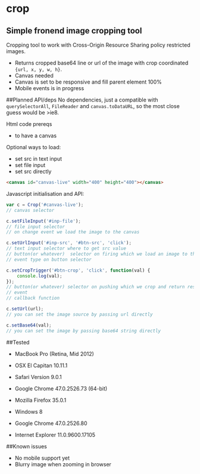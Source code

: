 # crop
## Simple fronend image cropping tool
Cropping tool to work with Cross-Origin Resource Sharing policy restricted images.

- Returns cropped base64 line or url of the image with crop coordinated `{url, x, y, w, h}`.
- Canvas needed
- Canvas is set to be responsive and fill parent element 100%
- Mobile events is in progress


##Planned API/deps
No dependencies, just a compatible with `querySelectorAll`, `FileReader` and `canvas.toDataURL`,
so the most close guess would be >ie8.

Html code prereqs
- to have a canvas

Optional ways to load:
- set src in text input
- set file input
- set src directly

```html
<canvas id="canvas-live" width="400" height="400"></canvas>
```

Javascript initialisation and API:
```javascript
var c = Crop('#canvas-live');
// canvas selector

c.setFileInput('#inp-file');
// file input selector
// on change event we load the image to the canvas

c.setUrlInput('#inp-src', '#btn-src', 'click');
// text input selector where to get src value
// button(or whatever)  selector on firing which we load an image to the canvas with image with src from previous text input
// event type on button selector

c.setCropTrigger('#btn-crop', 'click', function(val) {
    console.log(val);
});
// button(or whatever) selector on pushing which we crop and return result
// event
// callback function

c.setUrl(url);
// you can set the image source by passing url directly

c.setBase64(val);
// you can set the image by passing base64 string directly
```

##Tested
- MacBook Pro (Retina, Mid 2012)
- OSX El Capitan 10.11.1
- Safari Version 9.0.1
- Google Chrome 47.0.2526.73 (64-bit)
- Mozilla Firefox 35.0.1


- Windows 8
- Google Chrome 47.0.2526.80
- Internet Explorer 11.0.9600.17105

##Known issues
- No mobile support yet
- Blurry image when zooming in browser
